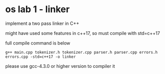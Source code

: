 # os lab 1 - linker
implement a two pass linker in C++

might have used some features in c++17, so must compile with std=c++17

full compile command is below
```$xslt
g++ main.cpp tokenizer.h tokenizer.cpp parser.h parser.cpp errors.h errors.cpp -std=c++17 -o linker
```

please use gcc-4.3.0 or higher version to compiler it
